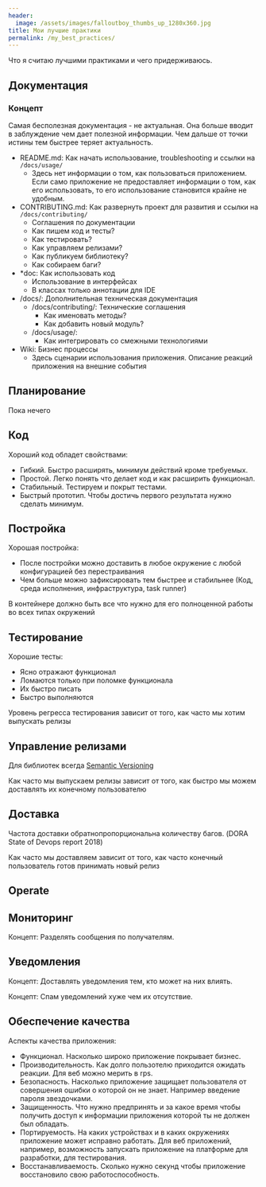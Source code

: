 ```yaml
---
header:
  image: /assets/images/falloutboy_thumbs_up_1280x360.jpg
title: Мои лучшие практики
permalink: /my_best_practices/
---
```

Что я считаю лучшими практиками и чего придерживаюсь.

## Документация

### Концепт

Самая бесполезная документация - не актуальная. Она больше
вводит в заблуждение чем дает полезной информации.
Чем дальше от точки истины тем быстрее теряет актуальность.

- README.md: Как начать использование, troubleshooting и ссылки на `/docs/usage/` 
    - Здесь нет информации о том, как пользоваться приложением. Если само приложение не предоставляет
    информации о том, как его использовать, то его использование становится крайне не удобным.
- CONTRIBUTING.md: Как развернуть проект для развития и ссылки на `/docs/contributing/`
    - Соглашения по документации
    - Как пишем код и тесты?
    - Как тестировать?
    - Как управляем релизами?
    - Как публикуем библиотеку?
    - Как собираем баги?
- *doc: Как использовать код
    - Использование в интерфейсах
    - В классах только аннотации для IDE
- /docs/: Дополнительная техническая документация
    - /docs/contributing/: Технические соглашения
        - Как именовать методы?
        - Как добавить новый модуль?
    - /docs/usage/:
        - Как интегрировать со смежными технологиями
- Wiki: Бизнес процессы
    - Здесь сценарии использования приложения. Описание реакций приложения на внешние события

## Планирование

Пока нечего

## Код

Хороший код обладет свойствами:

- Гибкий. Быстро расширять, минимум действий кроме требуемых.
- Простой. Легко понять что делает код и как расширить функционал.
- Стабильный. Тестируем и покрыт тестами.
- Быстрый прототип. Чтобы достичь первого результата нужно сделать минимум.

## Постройка

Хорошая постройка:

- После постройки можно доставить в любое окружение с любой конфигурацией без перестраивания
- Чем больше можно зафиксировать тем быстрее и стабильнее (Код, среда исполнения, инфраструктура, task runner)

В контейнере должно быть все что нужно для его полноценной работы во всех типах окружений

## Тестирование

Хорошие тесты:

- Ясно отражают функционал
- Ломаются только при поломке функционала
- Их быстро писать
- Быстро выполняются

Уровень регресса тестирования зависит от того, как часто мы хотим выпускать релизы

## Управление релизами

Для библиотек всегда [Semantic Versioning](https://semver.org/lang/ru/)

Как часто мы выпускаем релизы зависит от того, как быстро мы можем доставлять 
их конечному пользователю

## Доставка

Частота доставки обратнопропорциональна количеству багов. (DORA State of Devops report 2018)

Как часто мы доставляем зависит от того, как часто конечный пользователь 
готов принимать новый релиз

## Operate

## Мониторинг

Концепт: Разделять сообщения по получателям.

## Уведомления

Концепт: Доставлять уведомления тем, кто может на них влиять.

Концепт: Спам уведомлений хуже чем их отсутствие.

## Обеспечение качества

Аспекты качества приложения:

- Функционал. Насколько широко приложение покрывает бизнес.
- Производительность. Как долго пользотелю приходится ожидать реакции. Для веб можно мерить в rps.
- Безопасность. Насколько приложение защищает пользователя от совершения ошибки о которой он не знает. Например введение пароля звездочками.
- Защищенность. Что нужно предпринять и за какое время чтобы получить доступ к информации приложения которой ты не должен был обладать.
- Портируемость. На каких устройствах и в каких окружениях приложение может исправно работать. Для веб приложений, например, возможность запускать приложение на платформе для разработки, для тестирования.
- Восстанавливаемость. Сколько нужно секунд чтобы приложение восстановило свою работоспособность.

